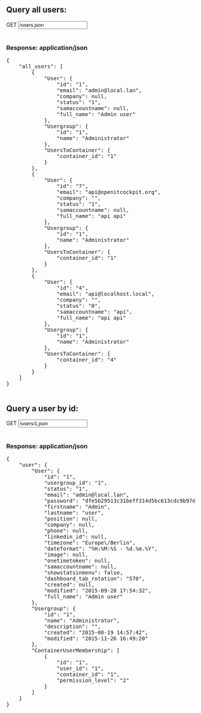 ## Query all users:

<div class="input-group">
	<span class="input-group-addon bg-color-green txt-color-white">GET</span>
	<input type="text" class="form-control" readonly="readonly" value="/users.json">
</div>
<br />
<div class="panel panel-primary">
	<div class="panel-heading">
		<h3 class="panel-title">Response: application/json</h3>
	</div>
	<div class="panel-body">
		<pre>
{
    "all_users": [
        {
            "User": {
                "id": "1",
                "email": "admin@local.lan",
                "company": null,
                "status": "1",
                "samaccountname": null,
                "full_name": "Admin user"
            },
            "Usergroup": {
                "id": "1",
                "name": "Administrator"
            },
            "UsersToContainer": {
                "container_id": "1"
            }
        },
        {
            "User": {
                "id": "7",
                "email": "api@openitcockpit.org",
                "company": "",
                "status": "1",
                "samaccountname": null,
                "full_name": "api api"
            },
            "Usergroup": {
                "id": "1",
                "name": "Administrator"
            },
            "UsersToContainer": {
                "container_id": "1"
            }
        },
        {
            "User": {
                "id": "4",
                "email": "api@localhost.local",
                "company": "",
                "status": "0",
                "samaccountname": "api",
                "full_name": "api api"
            },
            "Usergroup": {
                "id": "1",
                "name": "Administrator"
            },
            "UsersToContainer": {
                "container_id": "4"
            }
        }
    ]
}
		</pre>
	</div>
</div>

## Query a user by id:

<div class="input-group">
	<span class="input-group-addon bg-color-green txt-color-white">GET</span>
	<input type="text" class="form-control" readonly="readonly" value="/users/1.json">
</div>
<br />
<div class="panel panel-primary">
	<div class="panel-heading">
		<h3 class="panel-title">Response: application/json</h3>
	</div>
	<div class="panel-body">
		<pre>
{
    "user": {
        "User": {
            "id": "1",
            "usergroup_id": "1",
            "status": "1",
            "email": "admin@local.lan",
            "password": "dfe5b29513c31beff314d5bc613cdc9b97dfb317",
            "firstname": "Admin",
            "lastname": "user",
            "position": null,
            "company": null,
            "phone": null,
            "linkedin_id": null,
            "timezone": "Europe\/Berlin",
            "dateformat": "%H:%M:%S - %d.%m.%Y",
            "image": null,
            "onetimetoken": null,
            "samaccountname": null,
            "showstatsinmenu": false,
            "dashboard_tab_rotation": "570",
            "created": null,
            "modified": "2015-09-28 17:54:32",
            "full_name": "Admin user"
        },
        "Usergroup": {
            "id": "1",
            "name": "Administrator",
            "description": "",
            "created": "2015-08-19 14:57:42",
            "modified": "2015-11-26 16:49:20"
        },
        "ContainerUserMembership": [
            {
                "id": "1",
                "user_id": "1",
                "container_id": "1",
                "permission_level": "2"
            }
        ]
    }
}
		</pre>
	</div>
</div>

